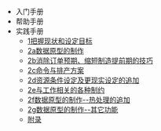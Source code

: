 - 入门手册
- 帮助手册
- 实践手册
  - [1把握现状和设定目标](/1.md)
  - [2a数据原型的制作](/2.md)
  - [2b消除订单预期、缩短制造提前期的技巧](/3.md)
  - [2c命令与排产方案](/4.md)
  - [2d资源条件设定及更现实设定的追加](/5.md)
  - [2e与工作相关的各种制约](/6.md)
  - [2f数据原型的制作--热处理的追加](/7.md)
  - [2g数据原型的制作--其它功能](/8.md)
  - [附录](/9.md)

